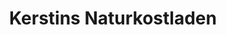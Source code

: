 ---
title: "Kerstins Naturkostladen"
url: /ribnitz-damgarten/kerstins-naturkostladen/
shop: Supermarkt
---